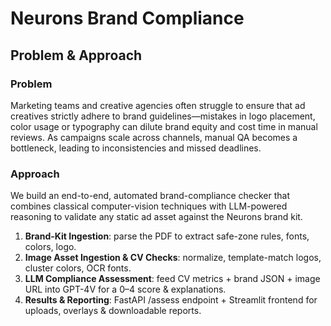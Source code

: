 ﻿# Neurons Brand Compliance

## Problem & Approach

### Problem  
Marketing teams and creative agencies often struggle to ensure that ad creatives strictly adhere to brand guidelines—mistakes in logo placement, color usage or typography can dilute brand equity and cost time in manual reviews. As campaigns scale across channels, manual QA becomes a bottleneck, leading to inconsistencies and missed deadlines.

### Approach  
We build an end-to-end, automated brand-compliance checker that combines classical computer-vision techniques with LLM-powered reasoning to validate any static ad asset against the Neurons brand kit.

1. **Brand-Kit Ingestion**: parse the PDF to extract safe-zone rules, fonts, colors, logo.  
2. **Image Asset Ingestion & CV Checks**: normalize, template-match logos, cluster colors, OCR fonts.  
3. **LLM Compliance Assessment**: feed CV metrics + brand JSON + image URL into GPT-4V for a 0–4 score & explanations.  
4. **Results & Reporting**: FastAPI /assess endpoint + Streamlit frontend for uploads, overlays & downloadable reports.  
